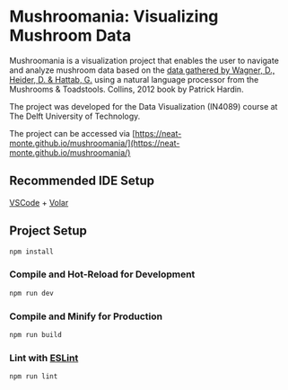 # Mushroomania: Visualizing Mushroom Data

Mushroomania is a visualization project that enables the user to navigate and analyze mushroom data based on the [data gathered by Wagner, D., Heider, D. & Hattab, G.](https://mushroom.mathematik.uni-marburg.de/) using a natural language processor from the Mushrooms & Toadstools. Collins, 2012 book by Patrick Hardin.

The project was developed for the Data Visualization (IN4089) course at The Delft University of Technology.

The project can be accessed via [https://neat-monte.github.io/mushroomania/](https://neat-monte.github.io/mushroomania/)

## Recommended IDE Setup

[VSCode](https://code.visualstudio.com/) + [Volar](https://marketplace.visualstudio.com/items?itemName=Vue.volar)

## Project Setup

```sh
npm install
```

### Compile and Hot-Reload for Development

```sh
npm run dev
```

### Compile and Minify for Production

```sh
npm run build
```

### Lint with [ESLint](https://eslint.org/)

```sh
npm run lint
```

